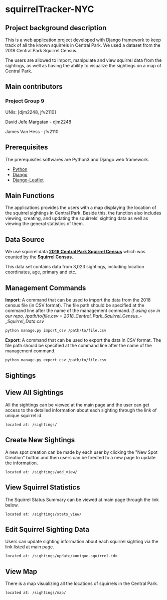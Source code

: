 squirrelTracker-NYC
==============

Project background description
---------------
This is a web application project developed with Django framework to keep track of all the known squirrels in Central Park. We used a dataset from the 2018 Central Park Squirrel Census. 

The users are allowed to import, manipulate and view squirrel data from the sightings, as well as having the ability to visualize the sightings on a map of Central Park. 


Main contributors
-----------------
### Project Group 9

UNIs: [djm2248, jfv2110]

David Jefe Margatan - djm2248

James Van Hess - jfv2110


Prerequisites
-------------
The prerequisites softwares are Python3 and Django web framework.
- [Python](https://www.python.org/)
- [Django](https://www.djangoproject.com)
- [Django-Leaflet](https://django-leaflet.readthedocs.io/en/latest/)  


Main Functions
--------------
The applications provides the users with a map displaying the location of the squirrel sightings in Central Park. Beside this, the function also includes viewing, creating, and updating the squirrels' sighting data as well as viewing the general statistics of them.

Data Source
------------
We use squirrel data [**2018 Central Park Squirrel Census**](https://data.cityofnewyork.us/Environment/2018-Central-Park-Squirrel-Census-Squirrel-Data/vfnx-vebw) which was counted by the [**Squirrel Census**](https://www.thesquirrelcensus.com/). 

This data set contains data from 3,023 sightings, including location coordinates, age, primary and etc..


Management Commands
-------------------
**Import**: A command that can be used to import the data from the 2018 census file (in CSV format). The file path should be specified at the command line after the name of the management command. 
*if using csv in our repo, /path/to/file.csv = 2018_Central_Park_Squirrel_Census_-_Squirrel_Data.csv*

```sh
python manage.py import_csv /path/to/file.csv
```

**Export**: A command that can be used to export the data in CSV format. The file path should be specified at the command line after the name of the management command.

```sh
python manage.py export_csv /path/to/file.csv
```

Sightings
----------
## View All Sightings
All the sightings can be viewed at the main page and the user can get access to the detailed information about each sighting through the link of unique squirrel id.

    located at: /sightings/

## Create New Sightings
A new spot creation can be made by each user by clicking the "New Spot Creation" button and then users can be firected to a new page to update the information.

    located at: /sightings/add_view/
    
    
## View Squirrel Statistics
The Squirrel Status Summary can be viewed at main page through the link below.
 
    located at: /sightings/stats_view/


## Edit Squirrel Sighting Data
Users can update sighting information about each squirrel sighting via the link listed at main page.

    located at: /sightings/update/<unique-squirrel-id>


## View Map 
There is a map visualizing all the locations of squirrels in the Central Park.
    
    located at: /sightings/map/
